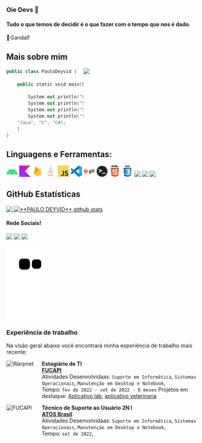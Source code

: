
### Oie Devs 👋

#### Tudo o que temos de decidir é o que fazer com o tempo que nos é dado.
🧙 Gandalf

## Mais sobre mim

<img align="right" width="300" src="https://i2.wp.com/allhtaccess.info/wp-content/uploads/2018/03/programming.gif?fit=1281%2C716&ssl=1" />

```kotlin
public class PauloDeyvid {

    public static void main(String[] args) {

        System.out.println("Graduated = Tecnico em informática (com Ênfase em Programação)");
        System.out.println("Studying = Análise e Desenvolvimento de Sistemas");
        System.out.println("Some Skill");
        System.out.println("languages = "Java", "Python", "JavaScript", "Kotlin", "React",
    "Java", "C", "C#);
    }
}
```
## **Linguagens e Ferramentas:**  

<code><img height="30" src="https://raw.githubusercontent.com/github/explore/80688e429a7d4ef2fca1e82350fe8e3517d3494d/topics/android/android.png"></code>
<code><img height="30" src="https://raw.githubusercontent.com/github/explore/80688e429a7d4ef2fca1e82350fe8e3517d3494d/topics/kotlin/kotlin.png"></code>
<code><img height="30" src="https://raw.githubusercontent.com/github/explore/80688e429a7d4ef2fca1e82350fe8e3517d3494d/topics/firebase/firebase.png"></code>
<code><img height="30" src="https://raw.githubusercontent.com/github/explore/80688e429a7d4ef2fca1e82350fe8e3517d3494d/topics/java/java.png"></code>
<code><img height="30" src="https://raw.githubusercontent.com/github/explore/80688e429a7d4ef2fca1e82350fe8e3517d3494d/topics/javascript/javascript.png"></code>
<code><img height="30" src="https://raw.githubusercontent.com/github/explore/80688e429a7d4ef2fca1e82350fe8e3517d3494d/topics/visual-studio-code/visual-studio-code.png"></code>
<code><img height="30" src="https://raw.githubusercontent.com/github/explore/80688e429a7d4ef2fca1e82350fe8e3517d3494d/topics/git/git.png"></code>
<code><img height="30" src="https://raw.githubusercontent.com/github/explore/80688e429a7d4ef2fca1e82350fe8e3517d3494d/topics/terminal/terminal.png"></code>
<code><img height="30" src="https://raw.githubusercontent.com/github/explore/80688e429a7d4ef2fca1e82350fe8e3517d3494d/topics/html/html.png"></code>
<code><img height="30" src="https://raw.githubusercontent.com/github/explore/80688e429a7d4ef2fca1e82350fe8e3517d3494d/topics/css/css.png"></code>
<code><img height="30" src="https://cdn.jsdelivr.net/gh/devicons/devicon/icons/androidstudio/androidstudio-original.svg"></code>
<code><img height="30" src="https://cdn.jsdelivr.net/gh/devicons/devicon/icons/python/python-original.svg"></code>
<code><img height="30" src="https://cdn.jsdelivr.net/gh/devicons/devicon/icons/java/java-original.svg"></code>

## **GitHub Estatísticas**

<a href="https://github.com/Gurupreet">
  <img align="center" src="https://github-readme-stats.vercel.app/api/top-langs/?username=PDEYVID&theme=dracula&hide_langs_below=1" />
</a>

<a href="https://github.com/Gurupreet">
 <img align="center" src="https://github-readme-stats.vercel.app/api?username=PDEYVID&show_icons=true&theme=dracula&line_height=27" alt="**PAULO DEYVID** github stats"/>
</a>

#### Rede Sociais!

<div>
<a href="https://www.linkedin.com/in/paulo-deyvid/"><img src="https://img.shields.io/badge/LinkedIn-0077B5?style=for-the-badge&logo=linkedin&logoColor=white"></a>
<a href="https://www.twitch.tv/paulo_deyvid26/about"><img src="https://img.shields.io/badge/Twitch-9146FF?style=for-the-badge&logo=twitch&logoColor=white"></a>
<a href="https://discord.com/channels/@me"><img src="https://img.shields.io/badge/Discord-7289DA?style=for-the-badge&logo=discord&logoColor=white"></a>
</div>

![snake gif](https://github.com/PDEYVID/PDEYVID/blob/output/github-contribution-grid-snake.svg)

### Experiência de trabalho
Na visão geral abaixo você encontrará minha experiência de trabalho mais recente:

[<img align="left" height="94px" width="94px" alt="Warpnet" src="http://fucapi.edu.br/wp-content/uploads/2020/12/Logo_P.png"/>](https://fucapi.edu.br/)

**Estagiário de TI** \
[**FUCAPI**](https://fucapi.edu.br/)\
Atividades Desenvolvidaas: `Suporte em Informática`, `Sistemas Operacionais`, `Manutenção em Desktop e Notebook`,\
Tempo: `fev de 2022 - set de 2022 · 8 meses`
Projetos em destaque: [Aplicativo lab](https://github.com/PDEYVID/ProjetoFucapi), [aplicativo veterinaria](https://github.com/PDEYVID/ProjetoClinica-VeterinariaApp)
<br/>


[<img align="left" height="94px" width="94px" alt="FUCAPI" src="https://atos.net/wp-content/themes/atos/images/atos-logo-white-2021.svg"/>](https://atos.net/pt-br/brasil-atos)

**Técnico de Suporte ao Usuário 2N I** \
[**ATOS Brasil**](https://atos.net/pt-br/brasil-atos) \
Atividades Desenvolvidaas: `Suporte em Informática`, `Sistemas Operacionais`, `Manutenção em Desktop e Notebook`,\
Tempo: `set de 2022`,\
<br/>





